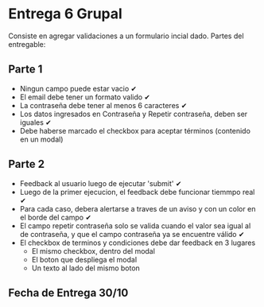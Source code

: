 # Entrega 6 Grupal
Consiste en agregar validaciones  a un formulario incial dado.
Partes del entregable:

## Parte 1
  - Ningun campo puede estar vacio ✔
  - El email debe tener un formato valido ✔
  - La contraseña debe tener al menos 6 caracteres ✔
  - Los datos ingresados en Contraseña y Repetir contraseña, deben ser iguales ✔
  - Debe haberse marcado el checkbox para aceptar términos (contenido en un modal)
  
## Parte 2
  - Feedback al usuario luego de ejecutar 'submit' ✔
  - Luego de la primer ejecucion, el feedback debe funcionar tiemmpo real ✔
  - Para cada caso, debera alertarse a traves de un aviso y con un color en el borde del campo ✔
  - El campo repetir contraseña solo se valida cuando el valor sea igual al de contraseña,
    y que el campo contraseña ya se encuentre válido ✔
  - El checkbox de terminos y condiciones debe dar feedback en 3 lugares
    - El mismo checkbox, dentro del modal
    - El boton que despliega el modal
    - Un texto al lado del mismo boton
    
## Fecha de Entrega 30/10 ##
    
